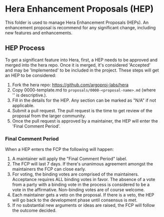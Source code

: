 # Hera Enhancement Proposals (HEP)

This folder is used to manage Hera Enhancement Proposals (HEPs). An enhancement proposal is recommend for any significant change, including new features and enhancements.

## HEP Process

To get a significant feature into Hera, first, a HEP needs to be approved and merged into the hera repo. Once it is merged, it's considered 'Accepted' and may be 'Implemented' to be included in the project. These steps will get an HEP to be considered:

1. Fork the hera repo: https://github.com/argoproj-labs/hera
2. Copy 0000-template.md to `proposals/0000-<proposal-name>.md` (where '<proposal-name>' is descriptive.).
3. Fill in the details for the HEP. Any section can be marked as "N/A" if not applicable.
4. Submit a pull request. The pull request is the time to get review of the proposal from the larger community.
5. Once the pull request is approved by a maintainer, the HEP will enter the 'Final Comment Period'.

### Final Comment Period

When a HEP enters the FCP the following will happen:

1. A maintainer will apply the "Final Comment Period" label.
2. The FCP will last 7 days. If there's unanimous agreement amongst the maintainers the FCP can close early.
3. For voting, the binding votes are comprised of the maintainers. Acceptance requires ALL binding votes in favor. The absence of a vote from a party with a binding vote in the process is considered to be a vote in the affirmative. Non-binding votes are of course welcome. 
4. Each maintainer gets a veto on the proposal. If there is a veto, the HEP will go back to the development phase until consensus is met.
5. If no substantial new arguments or ideas are raised, the FCP will follow the outcome decided.
